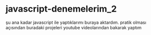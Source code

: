 # javascript-denemelerim_2
şu ana kadar javascript ile yaptıklarımı buraya aktardım.
pratik olması açısından buradaki projeleri youtube videolarından bakarak yaptım
